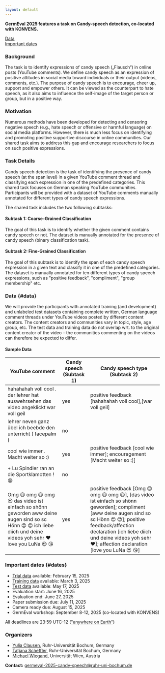 ```yaml
---
layout: default
---
```


**GermEval 2025 features a task on Candy-speech detection, co-located with KONVENS.**

[Data](#data)\
[Important dates](#dates)

### Background 

The task is to identify expressions of candy speech („Flausch“) in online posts (YouTube comments).
We define candy speech as an expression of positive attitudes in social media toward individuals or their output (videos, comments, etc.).
The purpose of candy speech is to encourage, cheer up, support and empower others. 
It can be viewed as the counterpart to hate speech, as it also aims to influence the self-image of the target person or group, but in a positive way.


### Motivation

Numerous methods have been developed for detecting and censoring negative speech (e.g., hate speech or offensive or harmful language) on social media platforms. 
However, there is much less focus on identifying and promoting positive supportive discourse in online communities. Our shared task aims to address this gap and encourage researchers to focus on such positive expressions.

### Task Details

Candy speech detection is the task of identifying the presence of candy speech (at the span level) in a given YouTube comment thread and classifying each expression in one of the predefined categories. 
This shared task focuses on German speaking YouTube communities. Participants will be provided with a dataset of YouTube comments manually annotated for different types of candy speech expressions. 

The shared task includes the two following subtasks:

#### Subtask 1: Coarse-Grained Classification
The goal of this task is to identify whether the given comment contains candy speech or not. The dataset is manually annotated for the presence of candy speech (binary classification task).

#### Subtask 2: Fine-Grained Classification
The goal of this subtask is to identify the span of each candy speech expression in a given text and classify it in one of the predefined categories. The dataset is manually annotated for ten different types of candy speech expressions, such as "positive feedback", "compliment", "group membership" etc.


### Data {#data}

We will provide the participants with annotated training (and development) and unlabeled test datasets containing complete written, German language comment threads under YouTube videos posted by different content creators. 
The content creators and communities vary in topic, style, age group, etc. 
The test data and training data do not overlap wrt. to the original content creator of the video – the communities commenting on the videos can therefore be expected to differ.


#### Sample Data

 
<table>
<thead>
<tr class="header">
<th>YouTube comment</th>
<th>Candy speech (Subtask 1)</th>
<th>Candy speech type (Subtask 2)</th>
</tr>
</thead>
<tbody>
<tr>
<td markdown="span">hahahahah voll cool . der lehrer hat auswehrsehen das video angeklickt war voll geil</td>
<td markdown="span">yes</td>
<td markdown="span">positive feedback [hahahahah voll cool],[war voll geil]</td>
</tr>
<tr>
<td markdown="span">lehrer neven ganz übel ich beebde den unterricht ( facepalm )</td>
<td markdown="span">no</td>
<td markdown="span"> </td>
</tr>
<tr>
<td markdown="span">cool wie immer . Macht weiter so :)</td>
<td markdown="span">yes</td>
<td markdown="span">positive feedback [cool wie immer]; encouragement [Macht weiter so :)]</td>
</tr>
<tr>
<td markdown="span">+ Lu Spindler ran an die Sportklamotten ! 😁</td>
<td markdown="span">no</td>
<td markdown="span"> </td>
</tr>
<tr>
<td markdown="span">Omg 😍 omg 😍 omg 😍 das video ist einfach so shönn geworden aww deine augen sind so sc Hönn 😍 😍 ich liebe diich und deine videos yoh sehr ❤ love you LuNa 😍 😘</td>
<td markdown="span">yes</td>
<td markdown="span">positive feedback [Omg 😍 omg 😍 omg 😍], [das video ist einfach so shönn geworden]; compliment [aww deine augen sind so sc Hönn 😍 😍]; positive feedback/affection declaration [ich liebe diich und deine videos yoh sehr ❤]; affection declaration [love you LuNa 😍 😘]</td>
</tr>
</tbody>
</table>


### Important dates {#dates}

- [Trial data](/data/trial/trial-data.md) available: February 15, 2025
- [Training data](/data/training/training-data.md) available: March 3, 2025
- [Test data](/data/test/test-data.md) available: May 17, 2025
- Evaluation start: June 16, 2025
- Evaluation end: June 27, 2025
- Paper submission due: July 11, 2025
- Camera ready due: August 15, 2025
- GermEval workshop: September 8-12, 2025 (co-located with KONVENS)


All deadlines are 23:59 UTC-12 (["anywhere on Earth"](https://en.wikipedia.org/wiki/Anywhere_on_Earth))


### Organizers

- [Yulia Clausen](), Ruhr-Universität Bochum, Germany
- [Tatjana Scheffler](http://staff.germanistik.rub.de/digitale-forensische-linguistik/), Ruhr-Universität Bochum, Germany
- [Michael Wiegand](https://homepage.univie.ac.at/michael.wiegand/), Universität Wien, Austria

__Contact:__ <germeval-2025-candy-speech@ruhr-uni-bochum.de> 
 

 
